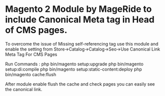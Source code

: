 # Magento 2 Module by MageRide to include Canonical Meta tag in Head of CMS pages.
To overcome the issue of Missing self-referencing tag use this module and enable the setting from Store->Catalog->Catalog->Seo->Use Canonical Link Meta Tag For CMS Pages

Run Commands : 
php bin/magento setup:upgrade
php bin/magento setup:di:compile
php bin/magento setup:static-content:deploy
php bin/magento cache:flush

After module enable flush the cache and check pages you can easily see the canonical link.
